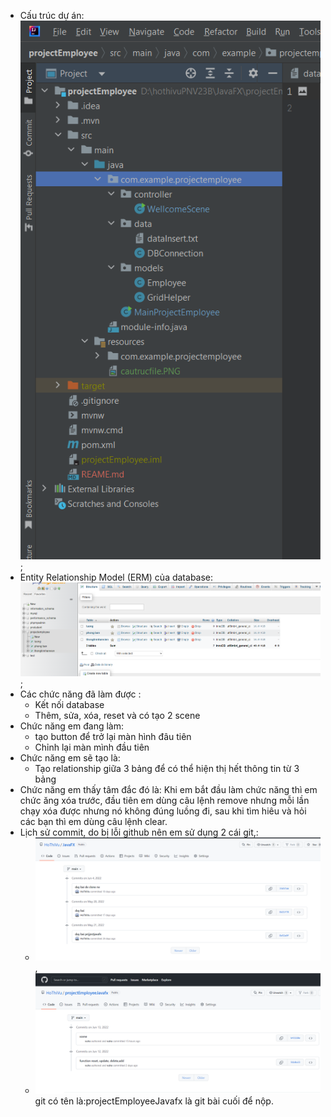 - Cấu trúc dự án: ![](src/main/resources/cautrucfile1.PNG);
- Entity Relationship Model (ERM) của database:![](src/main/resources/relationship.PNG);
- Các chức năng đã làm được :
    + Kết nối database
    + Thêm, sửa, xóa, reset và có tạo 2 scene
- Chức năng em đang làm:
    + tạo button để trở lại màn hình đâu tiên
    + Chỉnh lại màn mình đầu tiên
- Chức năng em sẽ tạo là: 
    + Tạo relationship giữa 3 bảng để có thể hiện thị hết thông tin từ 3 bảng
- Chức năng em thấy tâm đắc đó là: Khi em bắt đầu làm chức năng thì em chức ăng xóa trước, 
  đầu tiên em dùng câu lệnh remove nhưng mỗi lần chạy xóa được nhưng nó không đúng luồng đi, 
  sau khi tìm hiêu và hỏi các bạn thì em dùng câu lệnh clear.
- Lịch sử commit, do bị lỗi github nên em sử dụng 2 cái git,: 
    + ![](src/main/resources/commit1.PNG),
    + ![](src/main/resources/commit.PNG) git có tên là:projectEmployeeJavafx là git bài cuối để nộp.
